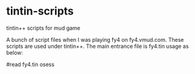 # tintin-scripts
tintin++ scripts for mud game

A bunch of script files when I was playing fy4 on fy4.vmud.com.
These scripts are used under tintin++.
The main entrance file is fy4.tin
usage as below:

#read fy4.tin
osess <username>
